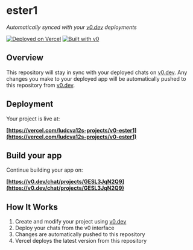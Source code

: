 # ester1

*Automatically synced with your [v0.dev](https://v0.dev) deployments*

[![Deployed on Vercel](https://img.shields.io/badge/Deployed%20on-Vercel-black?style=for-the-badge&logo=vercel)](https://vercel.com/ludcva12s-projects/v0-ester1)
[![Built with v0](https://img.shields.io/badge/Built%20with-v0.dev-black?style=for-the-badge)](https://v0.dev/chat/projects/GESL3JqN2Q9)

## Overview

This repository will stay in sync with your deployed chats on [v0.dev](https://v0.dev).
Any changes you make to your deployed app will be automatically pushed to this repository from [v0.dev](https://v0.dev).

## Deployment

Your project is live at:

**[https://vercel.com/ludcva12s-projects/v0-ester1](https://vercel.com/ludcva12s-projects/v0-ester1)**

## Build your app

Continue building your app on:

**[https://v0.dev/chat/projects/GESL3JqN2Q9](https://v0.dev/chat/projects/GESL3JqN2Q9)**

## How It Works

1. Create and modify your project using [v0.dev](https://v0.dev)
2. Deploy your chats from the v0 interface
3. Changes are automatically pushed to this repository
4. Vercel deploys the latest version from this repository